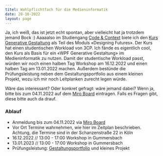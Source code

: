 ```yaml
---
titel: Wahlpflichtfach für die Medieninformatik
date: 28-10-2022
layout: page
---
```


Ja, ich weiß, das ist jetzt echt spontan, aber vielleicht hat ja trotzdem jemand Bock :) Aaaaalso im Studiengang [Code & Context](https://coco.study) biete ich den [Kurs Generative Gestaltung](https://cnoss.github.io/generative-gestaltung/) als Teil des Moduls «Designing Futures». Der Kurs hat einen studentischen Workload von 3CP. Ich fände es eigentlich cool, den Kurs als Basis für ein «WPF Generative Gestaltung» im Medieninformatik zu nutzen. Damit der studentische Workload passt, würden wir noch einen halben Tag Workshop am 16.12.2022 und einen halben Tag am 13.01.2022 machen. Außerdem bestünde die Prüfungsleistung neben dem Gestaltungsportfolio aus einem kleinen Projekt, wozu ich mir noch Leitplanken zurecht legen würde.

Wäre das interessant? Oder konkret gefragt: wäre jemand dabei? Wenn ja, bitte bis zum 04.11.2022 auf dem [Miro Board](https://miro.com/app/board/uXjVPIx5rxw=/?share_link_id=220787204433) eintragen. Falls es Fragen gibt, diese bitte auch da drauf.

### Ablauf
- Anmeldung bis zum 04.11.2022 via [Miro Board](https://miro.com/app/board/uXjVPIx5rxw=/?share_link_id=220787204433)
- Vor Ort Termine wahrnehmen, wie hier im Zeitplan beschrieben. Achtung, die Termine sind in der Schanzenstraße 22 in Köln
- 16.12.2022 // 13:00 - 17:00 Workshop in Gummersbach
- 13.01.2023 // 13:00 - 17:00 Workshop in Gummersbach
- Prüfungsleistung: [Gestaltungsportfolio](https://cnoss.github.io/generative-gestaltung/gestaltungsportfolio/) und kleines Projekt
